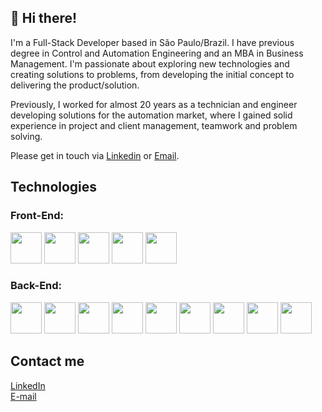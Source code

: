 ## 👋 Hi there!

I'm a Full-Stack Developer based in São Paulo/Brazil. I have previous degree in Control and Automation Engineering and an MBA in Business Management. I'm passionate about exploring new technologies and creating solutions to problems, from developing the initial concept to delivering the product/solution.

Previously, I worked for almost 20 years as a technician and engineer developing solutions for the automation market, where I gained solid experience in project and client management, teamwork and problem solving.

Please get in touch via [Linkedin](https://www.linkedin.com/in/alan-cristiano/) or [Email](mailto:alan.cristiano.dev@gmail.com).

## Technologies

### Front-End:

<div>
<img src="https://cdn.jsdelivr.net/gh/devicons/devicon@latest/icons/html5/html5-plain-wordmark.svg" width="50"/>
<img src="https://cdn.jsdelivr.net/gh/devicons/devicon@latest/icons/css3/css3-plain-wordmark.svg" width="50"/>
<img src="https://cdn.jsdelivr.net/gh/devicons/devicon@latest/icons/react/react-original-wordmark.svg" width="50"/>
<img src="https://cdn.jsdelivr.net/gh/devicons/devicon@latest/icons/typescript/typescript-original.svg" width="50"/>
<img src="https://cdn.jsdelivr.net/gh/devicons/devicon@latest/icons/javascript/javascript-original.svg" width="50"/>
</div>

### Back-End:

<div>
<img src="https://cdn.jsdelivr.net/gh/devicons/devicon@latest/icons/nodejs/nodejs-original-wordmark.svg" width="50"/>
<img src="https://cdn.jsdelivr.net/gh/devicons/devicon@latest/icons/nestjs/nestjs-original-wordmark.svg" width="50"/>
<img src="https://cdn.jsdelivr.net/gh/devicons/devicon@latest/icons/express/express-original-wordmark.svg" width="50" />
<img src="https://cdn.jsdelivr.net/gh/devicons/devicon@latest/icons/django/django-plain-wordmark.svg" width="50"/>
<img src="https://cdn.jsdelivr.net/gh/devicons/devicon@latest/icons/postgresql/postgresql-original-wordmark.svg" width="50"/>
<img src="https://cdn.jsdelivr.net/gh/devicons/devicon@latest/icons/mongodb/mongodb-original-wordmark.svg" width="50"/>
<img src="https://cdn.jsdelivr.net/gh/devicons/devicon@latest/icons/typescript/typescript-original.svg" width="50"/>
<img src="https://cdn.jsdelivr.net/gh/devicons/devicon@latest/icons/javascript/javascript-original.svg" width="50"/>
<img src="https://cdn.jsdelivr.net/gh/devicons/devicon@latest/icons/python/python-original.svg" width="50"/>
</div>

## Contact me

[LinkedIn](https://www.linkedin.com/in/alan-cristiano/)
<br>
[E-mail](mailto:alan.cristiano.dev@gmail.com)
